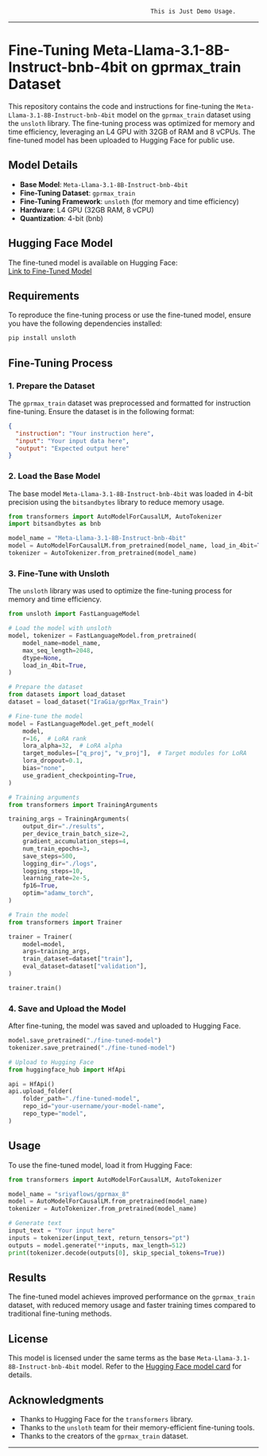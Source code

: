                                             This is Just Demo Usage.

---

# Fine-Tuning Meta-Llama-3.1-8B-Instruct-bnb-4bit on gprmax_train Dataset

This repository contains the code and instructions for fine-tuning the `Meta-Llama-3.1-8B-Instruct-bnb-4bit` model on the `gprmax_train` dataset using the `unsloth` library. The fine-tuning process was optimized for memory and time efficiency, leveraging an L4 GPU with 32GB of RAM and 8 vCPUs. The fine-tuned model has been uploaded to Hugging Face for public use.

## Model Details
- **Base Model**: `Meta-Llama-3.1-8B-Instruct-bnb-4bit`
- **Fine-Tuning Dataset**: `gprmax_train`
- **Fine-Tuning Framework**: `unsloth` (for memory and time efficiency)
- **Hardware**: L4 GPU (32GB RAM, 8 vCPU)
- **Quantization**: 4-bit (bnb)

## Hugging Face Model
The fine-tuned model is available on Hugging Face:  
[Link to Fine-Tuned Model]([https://huggingface.co/sriyaflows/gprmax_8])

## Requirements
To reproduce the fine-tuning process or use the fine-tuned model, ensure you have the following dependencies installed:

```bash
pip install unsloth
```

## Fine-Tuning Process

### 1. Prepare the Dataset
The `gprmax_train` dataset was preprocessed and formatted for instruction fine-tuning. Ensure the dataset is in the following format:

```json
{
  "instruction": "Your instruction here",
  "input": "Your input data here",
  "output": "Expected output here"
}
```

### 2. Load the Base Model
The base model `Meta-Llama-3.1-8B-Instruct-bnb-4bit` was loaded in 4-bit precision using the `bitsandbytes` library to reduce memory usage.

```python
from transformers import AutoModelForCausalLM, AutoTokenizer
import bitsandbytes as bnb

model_name = "Meta-Llama-3.1-8B-Instruct-bnb-4bit"
model = AutoModelForCausalLM.from_pretrained(model_name, load_in_4bit=True, device_map="auto")
tokenizer = AutoTokenizer.from_pretrained(model_name)
```

### 3. Fine-Tune with Unsloth
The `unsloth` library was used to optimize the fine-tuning process for memory and time efficiency.

```python
from unsloth import FastLanguageModel

# Load the model with unsloth
model, tokenizer = FastLanguageModel.from_pretrained(
    model_name=model_name,
    max_seq_length=2048,
    dtype=None,
    load_in_4bit=True,
)

# Prepare the dataset
from datasets import load_dataset
dataset = load_dataset("IraGia/gprMax_Train")

# Fine-tune the model
model = FastLanguageModel.get_peft_model(
    model,
    r=16,  # LoRA rank
    lora_alpha=32,  # LoRA alpha
    target_modules=["q_proj", "v_proj"],  # Target modules for LoRA
    lora_dropout=0.1,
    bias="none",
    use_gradient_checkpointing=True,
)

# Training arguments
from transformers import TrainingArguments

training_args = TrainingArguments(
    output_dir="./results",
    per_device_train_batch_size=2,
    gradient_accumulation_steps=4,
    num_train_epochs=3,
    save_steps=500,
    logging_dir="./logs",
    logging_steps=10,
    learning_rate=2e-5,
    fp16=True,
    optim="adamw_torch",
)

# Train the model
from transformers import Trainer

trainer = Trainer(
    model=model,
    args=training_args,
    train_dataset=dataset["train"],
    eval_dataset=dataset["validation"],
)

trainer.train()
```

### 4. Save and Upload the Model
After fine-tuning, the model was saved and uploaded to Hugging Face.

```python
model.save_pretrained("./fine-tuned-model")
tokenizer.save_pretrained("./fine-tuned-model")

# Upload to Hugging Face
from huggingface_hub import HfApi

api = HfApi()
api.upload_folder(
    folder_path="./fine-tuned-model",
    repo_id="your-username/your-model-name",
    repo_type="model",
)
```

## Usage
To use the fine-tuned model, load it from Hugging Face:

```python
from transformers import AutoModelForCausalLM, AutoTokenizer

model_name = "sriyaflows/gprmax_8"
model = AutoModelForCausalLM.from_pretrained(model_name)
tokenizer = AutoTokenizer.from_pretrained(model_name)

# Generate text
input_text = "Your input here"
inputs = tokenizer(input_text, return_tensors="pt")
outputs = model.generate(**inputs, max_length=512)
print(tokenizer.decode(outputs[0], skip_special_tokens=True))
```

## Results
The fine-tuned model achieves improved performance on the `gprmax_train` dataset, with reduced memory usage and faster training times compared to traditional fine-tuning methods.

## License
This model is licensed under the same terms as the base `Meta-Llama-3.1-8B-Instruct-bnb-4bit` model. Refer to the [Hugging Face model card](https://huggingface.co/unsloth/Meta-Llama-3.1-8B-Instruct) for details.

## Acknowledgments
- Thanks to Hugging Face for the `transformers` library.
- Thanks to the `unsloth` team for their memory-efficient fine-tuning tools.
- Thanks to the creators of the `gprmax_train` dataset.

---

